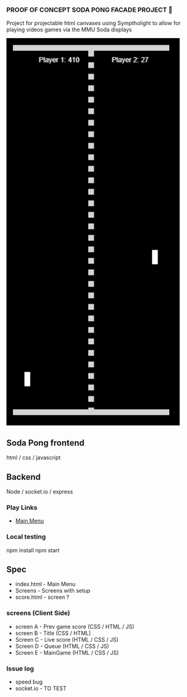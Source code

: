 ### PROOF OF CONCEPT SODA PONG FACADE PROJECT 👋
Project for projectable html canvases using Symptholight to allow for playing videos games 
via the MMU Soda displays

![image](pingpong.png)

## Soda Pong frontend
html / css / javascript

## Backend
Node / socket.io / express

### Play Links

- [Main Menu](client/index.html)

### Local testing
npm install 
npm start

## Spec
- index.html - Main Menu
- Screens - Screens with setup
- score.html - screen ?

### screens (Client Side)
- screen A - Prev game score (CSS / HTML / JS)
- screen B - Title (CSS / HTML)
- Screen C - Live score (HTML / CSS / JS)
- Screen D - Queue (HTML / CSS / JS)
- Screen E - MainGame (HTML / CSS / JS)

###  Issue log
- speed bug 
- socket.io - TO TEST 